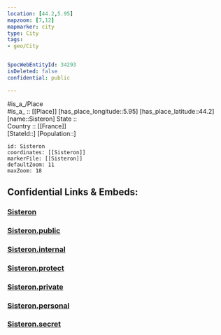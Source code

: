 ```yaml
---
location: [44.2,5.95] 
mapzoom: [7,12] 
mapmarker: city 
type: City
tags:
- geo/City


SpocWebEntityId: 34293
isDeleted: false
confidential: public

---
```

#is_a_/Place  
#is_a_ :: [[Place]] 
[has_place_longitude::5.95] 
[has_place_latitude::44.2] 
[name::Sisteron] 
State ::  
Country :: [[France]]  
[StateId::] 
[Population::] 



```leaflet
id: Sisteron
coordinates: [[Sisteron]] 
markerFile: [[Sisteron]] 
defaultZoom: 11 
maxZoom: 18
```


## Confidential Links & Embeds: 

### [Sisteron](/_Standards/Earth/Continent/Europe/Europe~West/France/regions~France/Provence-Alpes-Côte_d'Azur/departments~Provence/Alpes-de-Haute-Provence/communes~Alpes-de-Haute/Forcalquier/cities~Forcalquier/Sisteron.md) 

### [Sisteron.public](/_public/Earth/Continent/Europe/Europe~West/France/regions~France/Provence-Alpes-Côte_d'Azur/departments~Provence/Alpes-de-Haute-Provence/communes~Alpes-de-Haute/Forcalquier/cities~Forcalquier/Sisteron.public.md) 

### [Sisteron.internal](/_internal/Earth/Continent/Europe/Europe~West/France/regions~France/Provence-Alpes-Côte_d'Azur/departments~Provence/Alpes-de-Haute-Provence/communes~Alpes-de-Haute/Forcalquier/cities~Forcalquier/Sisteron.internal.md) 

### [Sisteron.protect](/_protect/Earth/Continent/Europe/Europe~West/France/regions~France/Provence-Alpes-Côte_d'Azur/departments~Provence/Alpes-de-Haute-Provence/communes~Alpes-de-Haute/Forcalquier/cities~Forcalquier/Sisteron.protect.md) 

### [Sisteron.private](/_private/Earth/Continent/Europe/Europe~West/France/regions~France/Provence-Alpes-Côte_d'Azur/departments~Provence/Alpes-de-Haute-Provence/communes~Alpes-de-Haute/Forcalquier/cities~Forcalquier/Sisteron.private.md) 

### [Sisteron.personal](/_personal/Earth/Continent/Europe/Europe~West/France/regions~France/Provence-Alpes-Côte_d'Azur/departments~Provence/Alpes-de-Haute-Provence/communes~Alpes-de-Haute/Forcalquier/cities~Forcalquier/Sisteron.personal.md) 

### [Sisteron.secret](/_secret/Earth/Continent/Europe/Europe~West/France/regions~France/Provence-Alpes-Côte_d'Azur/departments~Provence/Alpes-de-Haute-Provence/communes~Alpes-de-Haute/Forcalquier/cities~Forcalquier/Sisteron.secret.md)

